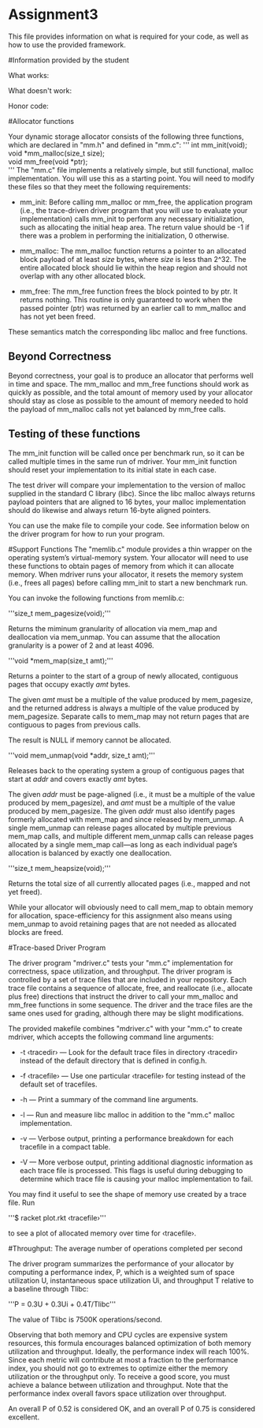 # Assignment3

This file provides information on what is required for your code, as well as how to use the provided framework.

#Information provided by the student

What works:

What doesn't work:

Honor code:

#Allocator functions

Your dynamic storage allocator consists of the following three functions, which are declared in "mm.h" and defined in "mm.c":
'''
  int   mm_init(void);  
  void *mm_malloc(size_t size);  
  void  mm_free(void *ptr);  
'''
The "mm.c" file implements a relatively simple, but still functional, malloc implementation. You will use this as a starting point. You will need to modify these files so that they meet the following requirements: 

* mm_init: Before calling mm_malloc or mm_free, the application program (i.e., the trace-driven driver program that you will use to evaluate your implementation) calls mm_init to perform any necessary initialization, such as allocating the initial heap area. The return value should be -1 if there was a problem in performing the initialization, 0 otherwise.

* mm_malloc: The mm_malloc function returns a pointer to an allocated block payload of at least *size* bytes, where *size* is less than 2^32. The entire allocated block should lie within the heap region and should not overlap with any other allocated block.

* mm_free: The mm_free function frees the block pointed to by ptr. It returns nothing. This routine is only guaranteed to work when the passed pointer (ptr) was returned by an earlier call to mm_malloc and has not yet been freed.

These semantics match the corresponding libc malloc and free functions.

## Beyond Correctness
Beyond correctness, your goal is to produce an allocator that performs well in time and space. The mm_malloc and mm_free functions should work as quickly as possible, and the total amount of memory used by your allocator should stay as close as possible to the amount of memory needed to hold the payload of mm_malloc calls not yet balanced by mm_free calls.

## Testing of these functions
The mm_init function will be called once per benchmark run, so it can be called multiple times in the same run of mdriver. Your mm_init function should reset your implementation to its initial state in each case.

The test driver will compare your implementation to the version of malloc supplied in the standard C library (libc). Since the libc malloc always returns payload pointers that are aligned to 16 bytes, your malloc implementation should do likewise and always return 16-byte aligned pointers.

You can use the make file to compile your code. See information below on the driver program for how to run your program.

#Support Functions
The "memlib.c" module provides a thin wrapper on the operating system’s virtual-memory system. Your allocator will need to use these functions to obtain pages of memory from which it can allocate memory. When mdriver runs your allocator, it resets the memory system (i.e., frees all pages) before calling mm_init to start a new benchmark run.

You can invoke the following functions from memlib.c:

'''size_t mem_pagesize(void);'''

Returns the miminum granularity of allocation via mem_map and deallocation via mem_unmap.
You can assume that the allocation granularity is a power of 2 and at least 4096.

'''void *mem_map(size_t amt);'''

Returns a pointer to the start of a group of newly allocated, contiguous pages that occupy exactly *amt* bytes.

The given *amt* must be a multiple of the value produced by mem_pagesize, and the returned address is always a multiple of the value produced by mem_pagesize. Separate calls to mem_map may not return pages that are contiguous to pages from previous calls.

The result is NULL if memory cannot be allocated.

'''void mem_unmap(void *addr, size_t amt);'''

Releases back to the operating system a group of contiguous pages that start at *addr* and covers exactly *amt* bytes.

The given *addr* must be page-aligned (i.e., it must be a multiple of the value produced by mem_pagesize), and *amt* must be a multiple of the value produced by mem_pagesize. The given *addr* must also identify pages formerly allocated with mem_map and since released by mem_unmap. A single mem_unmap can release pages allocated by multiple previous mem_map calls, and multiple different mem_unmap calls can release pages allocated by a single mem_map call—as long as each individual page’s allocation is balanced by exactly one deallocation.

'''size_t mem_heapsize(void);'''

Returns the total size of all currently allocated pages (i.e., mapped and not yet freed).

While your allocator will obviously need to call mem_map to obtain memory for allocation, space-efficiency for this assignment also means using mem_unmap to avoid retaining pages that are not needed as allocated blocks are freed.

#Trace-based Driver Program

The driver program "mdriver.c" tests your "mm.c" implementation for correctness, space utilization, and throughput. The driver program is controlled by a set of trace files that are included in your repository. Each trace file contains a sequence of allocate, free, and reallocate (i.e., allocate plus free) directions that instruct the driver to call your mm_malloc and mm_free functions in some sequence. The driver and the trace files are the same ones used for grading, although there may be slight modifications.

The provided makefile combines "mdriver.c" with your "mm.c" to create mdriver, which accepts the following command line arguments:

* -t ‹tracedir› — Look for the default trace files in directory ‹tracedir› instead of the default directory that is defined in config.h.

* -f ‹tracefile› — Use one particular ‹tracefile› for testing instead of the default set of tracefiles.

* -h — Print a summary of the command line arguments.

* -l — Run and measure libc malloc in addition to the "mm.c" malloc implementation.

* -v — Verbose output, printing a performance breakdown for each tracefile in a compact table.

* -V — More verbose output, printing additional diagnostic information as each trace file is processed. This flags is useful during debugging to determine which trace file is causing your malloc implementation to fail.

You may find it useful to see the shape of memory use created by a trace file. Run

  '''$ racket plot.rkt ‹tracefile›'''

to see a plot of allocated memory over time for ‹tracefile›.

#Throughput: The average number of operations completed per second

The driver program summarizes the performance of your allocator by computing a performance index, P, which is a weighted sum of space utilization U, instantaneous space utilization Ui, and throughput T relative to a baseline through Tlibc:

'''P = 0.3U + 0.3Ui + 0.4T/Tlibc'''

The value of Tlibc is 7500K operations/second. 

Observing that both memory and CPU cycles are expensive system resources, this formula encourages balanced optimization of both memory utilization and throughput. Ideally, the performance index will reach 100%. Since each metric will contribute at most a fraction to the performance index, you should not go to extremes to optimize either the memory utilization or the throughput only. To receive a good score, you must achieve a balance between utilization and throughput. Note that the performance index overall favors space utilization over throughput.

An overall P of 0.52 is considered OK, and an overall P of 0.75 is considered excellent.